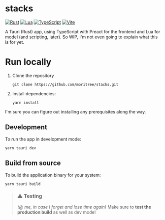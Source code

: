 # stacks

[![Rust](https://img.shields.io/badge/Rust-%23000000.svg?e&logo=rust&logoColor=white)](https://www.rust-lang.org/)
[![Lua](https://img.shields.io/badge/Lua-%232C2D72.svg?logo=lua&logoColor=white)](https://www.lua.org/)
[![TypeScript](https://img.shields.io/badge/TypeScript-3178C6?logo=typescript&logoColor=fff)](https://www.typescriptlang.org/)
[![Vite](https://img.shields.io/badge/Vite-646CFF?logo=vite&logoColor=fff)](https://vite.dev/)

A Tauri (Rust) app, using TypeScript with Preact for the frontend and Lua for model (and scripting, later).
So WIP, I'm not even going to explain what this is for yet.

# Run locally
1. Clone the repository
   ```
   git clone https://github.com/moritree/stacks.git
   ```
2. Install dependencies:
   ```
   yarn install
   ```

I'm sure you can figure out installing any prerequisites along the way.

## Development
To run the app in development mode:

```
yarn tauri dev
```

## Build from source
To build the application binary for your system:

```
yarn tauri build
```

> ### ⚠ Testing
> *(@ me, in case I forget and lose time again)* Make sure to **test the production build** as well as dev mode!
